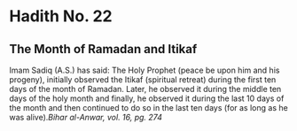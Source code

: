 Hadith No. 22
=============

The Month of Ramadan and Itikaf
-------------------------------

Imam Sadiq (A.S.) has said: The Holy Prophet (peace be upon him and his
progeny), initially observed the Itikaf (spiritual retreat) during the
first ten days of the month of Ramadan. Later, he observed it during the
middle ten days of the holy month and finally, he observed it during the
last 10 days of the month and then continued to do so in the last ten
days (for as long as he was alive).*Bihar al-Anwar, vol. 16, pg. 274*


